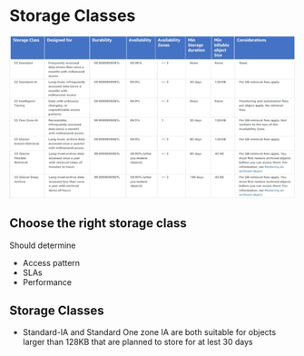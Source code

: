 # Storage Classes

<img src="./s3-storage-classes-comparisoncomparison.jpg" />

## Choose the right storage class

Should determine

- Access pattern
- SLAs
- Performance

## Storage Classes

- Standard-IA and Standard One zone IA are both suitable for objects larger than 128KB that are planned to store for at lest 30 days
